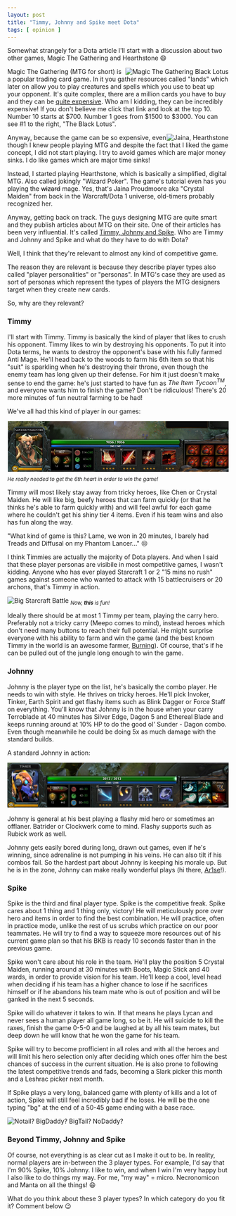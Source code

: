 ```yaml
--- 
layout: post 
title: "Timmy, Johnny and Spike meet Dota"
tags: [ opinion ]
---
```


Somewhat strangely for a Dota article I'll start with a discussion about two other games, Magic The Gathering and
Hearthstone :smile:

<img style="float:right" alt="Magic The Gathering Black Lotus" src="http://gatherer.wizards.com/Handlers/Image.ashx?multiverseid=600&type=card"/>

Magic The Gathering (MTG for short) is a popular trading card game. In it you gather resources called "lands" which later
on allow you to play creatures and spells which you use to beat up your opponent. It's quite complex, there are a
million cards you have to buy and they can be [quite
expensive](http://www.quicktoptens.com/top-tens/entertainment/gaming/top-10-expensive-magic-gathering-cards). Who am I
kidding, they can be incredibly expensive! If you don't believe me click that link and look at the top 10. Number 10
starts at $700. Number 1 goes from $1500 to $3000. You can see #1 to the right, "The Black Lotus".

<img style="float:right" alt="Jaina, Hearthstone" src="http://hydra-media.cursecdn.com/hearthstone.gamepedia.com/3/3c/Jaina_Proudmoore%28320%29.png"/>

Anyway, because the game can be so expensive, even though I knew people playing MTG and despite the fact that I
liked the game concept, I did not start playing. I try to avoid games which are major money sinks. I do like games which
are major time sinks!

Instead, I started playing Hearthstone, which is basically a simplified, digital MTG. Also called jokingly "Wizard
Poker". The game's tutorial even has you playing the <s>wizard</s> mage. Yes, that's Jaina Proudmoore aka "Crystal Maiden" from back in the Warcraft/Dota 1 universe, old-timers probably recognized her.

Anyway, getting back on track. The guys designing MTG are quite smart and they publish articles about MTG on their site.
One of their articles has been very influential. It's called [Timmy, Johnny and
Spike](http://archive.wizards.com/Magic/magazine/article.aspx?x=mtgcom/daily/mr11b). Who are Timmy and Johnny and Spike
and what do they have to do with Dota?

Well, I think that they're relevant to almost any kind of competitive game.

The reason they are relevant is because they describe player types also called "player personalities" or "personas". In
MTG's case they are used as sort of personas which represent the types of players the MTG designers target when they
create new cards.

So, why are they relevant?

### Timmy

I'll start with Timmy. Timmy is basically the kind of player that likes to crush his opponent. Timmy likes to win by
destroying his opponents. To put it into Dota terms, he wants to destroy the opponent's base with his fully farmed Anti Mage.
He'll head back to the woods to farm his 6th item so that his "suit" is sparkling when he's destroying their throne,
even though the enemy team has long given up their defense. For him it just doesn't make sense to end the game: he's
just started to have fun as *The Item Tycoon<sup>TM</sup>*, and everyone wants him to finish the game? Don't be
ridiculous! There's 20 more minutes of fun neutral farming to be had!

We've all had this kind of player in our games:

![Centaur and his big hearts](/images/posts/timmy-johnny-spike-dota/centaur-hearts.png)
*<sub>He really needed to get the 6th heart in order to win the game!</sub>*

Timmy will most likely stay away from tricky heroes, like Chen or Crystal Maiden. He will like big, beefy heroes that
can farm quickly (or that he thinks he's able to farm quickly with) and will feel awful for each game where he couldn't
get his shiny tier 4 items. Even if his team wins and also has fun along the way.

"What kind of game is this? Lame, we won in 20 minutes, I barely had Treads and Diffusal on my Phantom Lancer..." :unamused:

I think Timmies are actually the majority of Dota players. And when I said that these player personas are visibile in most
competitive games, I wasn't kidding. Anyone who has ever played Starcraft 1 or 2 "15 mins no rush" games
against someone who wanted to attack with 15 battlecruisers or 20 archons, that's Timmy in action.

![Big Starcraft Battle](http://learningsc2.com/wp-content/uploads/2011/06/Epic-Battle-1024x610.jpg)
*<sub>Now, __this__ is fun!</sub>*

Ideally there should be at most 1 Timmy per team, playing the carry hero. Preferably not a tricky carry (Meepo comes to
mind), instead heroes which don't need many buttons to reach their full potential. He might surprise everyone with his
ability to farm and win the game (and the best known Timmy in the world is an awesome farmer,
[Burning](http://wiki.teamliquid.net/dota2/BurNIng)). Of course, that's if he can be pulled out of the jungle long
enough to win the game.

### Johnny

Johnny is the player type on the list, he's basically the combo player. He needs to win with style. He thrives on
tricky heroes. He'll pick Invoker, Tinker, Earth Spirit and get flashy items such as Blink Dagger or Force Staff on
everything. You'll know that Johnny is in the house when your carry Terroblade at 40 minutes has Silver Edge, Dagon
5 and Ethereal Blade and keeps running around at 10% HP to do the good ol' Sunder - Dagon combo. Even though meanwhile he
could be doing 5x as much damage with the standard builds.

A standard Johnny in action:

![Tinker and his many marvelous contraptions](/images/posts/timmy-johnny-spike-dota/tinker-combo.png)

Johnny is general at his best playing a flashy mid hero or sometimes an offlaner. Batrider or Clockwerk come to mind.
Flashy supports such as Rubick work as well.

Johnny gets easily bored during long, drawn out games, even if he's winning, since adrenaline is not pumping in his
veins. He can also tilt if his combos fail. So the hardest part about Johnny is keeping his morale up. But he is in the
zone, Johnny can make really wonderful plays (hi there, [Ar1se](http://wiki.teamliquid.net/dota2/Arise)!).

### Spike

Spike is the third and final player type. Spike is the competitive freak. Spike cares about 1 thing and 1 thing only,
victory! He will meticulously pore over hero and items in order to find the best combination. He will practice, often in
practice mode, unlike the rest of us scrubs which practice on our poor teammates. He will try to find a way to squeeze
more resources out of his current game plan so that his BKB is ready 10 seconds faster than in the previous game.

Spike won't care about his role in the team. He'll play the position 5 Crystal Maiden, running around at 30 minutes with
Boots, Magic Stick and 40 wards, in order to provide vision for his team. He'll keep a cool, level head when deciding if
his team has a higher chance to lose if he sacrifices himself or if he abandons his team mate who is out of position and
will be ganked in the next 5 seconds.

Spike will do whatever it takes to win. If that means he plays Lycan and never sees a human player all game long, so be
it. He will suicide to kill the raxes, finish the game 0-5-0 and be laughed at by all his team mates, but deep down he
will know that he won the game for his team.

Spike will try to become profficient in all roles and with all the heroes and will limit his hero selection only after
deciding which ones offer him the best chances of success in the current situation. He is also prone to following the
latest competitive trends and fads, becoming a Slark picker this month and a Leshrac picker next month.

If Spike plays a very long, balanced game with plenty of kills and a lot of action, Spike will still feel incredibly bad
if he loses. He will be the one typing "bg" at the end of a 50-45 game ending with a base race.

![Notail? BigDaddy? BigTail? NoDaddy?](http://cdn1.vox-cdn.com/assets/4784484/notail-dota2.jpg)

### Beyond Timmy, Johnny and Spike

Of course, not everything is as clear cut as I make it out to be. In reality, normal players are in-between the 3 player
types. For example, I'd say that I'm 90% Spike, 10% Johnny. I like to win, and when I win I'm very happy but I also like
to do things my way. For me, "my way" = micro. Necronomicon and Manta on all the things! :smile:

What do you think about these 3 player types? In which category do you fit it? Comment below :wink:
